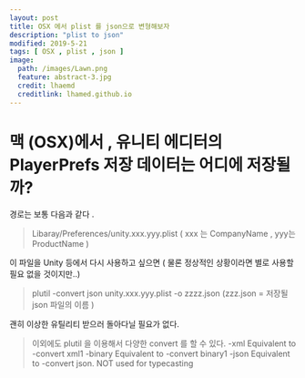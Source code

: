 ```yaml
---
layout: post
title: OSX 에서 plist 를 json으로 변형해보자
description: "plist to json"
modified: 2019-5-21
tags: [ OSX , plist , json ] 
image:
  path: /images/Lawn.png
  feature: abstract-3.jpg
  credit: lhaemd
  creditlink: lhamed.github.io
---
```

# 맥 (OSX)에서 ,  유니티 에디터의 PlayerPrefs 저장 데이터는 어디에 저장될까?

경로는 보통 다음과 같다 . 

> Libaray/Preferences/unity.xxx.yyy.plist
> ( xxx 는 CompanyName , yyy는 ProductName )

이 파일을 Unity 등에서 다시 사용하고 싶으면 
( 물론 정상적인 상황이라면 별로 사용할 필요 없을 것이지만..)

> plutil -convert json unity.xxx.yyy.plist -o zzzz.json
> (zzz.json = 저장될 json 파일의 이름 )

괜히 이상한 유틸리티 받으러 돌아다닐 필요가 없다. 

> 이외에도 plutil 을 이용해서 다양한 convert 를 할 수 있다. 
> -xml                Equivalent to -convert xml1
> -binary              Equivalent to -convert binary1
> -json                Equivalent to -convert json. NOT used for typecasting
